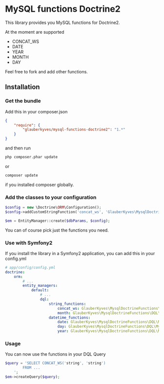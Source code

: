 MySQL functions Doctrine2
====================

This library provides you MySQL functions for Doctrine2.

At the moment are supported

 - CONCAT_WS
 - DATE
 - YEAR
 - MONTH
 - DAY

Feel free to fork and add other functions.

## Installation

### Get the bundle

Add this in your composer.json

```json
{
	"require": {
		"glauberkyves/mysql-functions-doctrine2": "1.*"
	}
}
```

and then run

```sh
php composer.phar update
```
or 
```sh
composer update
```
if you installed composer globally.

### Add the classes to your configuration

```php
$config = new \Doctrine\ORM\Configuration();
$config->addCustomStringFunction('concat_ws', 'GlauberKyves\MysqlDoctrineFunctions\DQL\MysqlRand');

$em = EntityManager::create($dbParams, $config);
```
You can of course pick just the functions you need.

### Use with Symfony2
If you install the library in a Symfony2 application, you can add this in your config.yml

```yaml
# app/config/config.yml
doctrine:
    orm:
        # ...
        entity_managers:
            default:
                # ...
                dql:
                    string_functions:
                        concat_ws: GlauberKyves\MysqlDoctrineFunctions\DQL\MysqlConcatWs
                        month: GlauberKyves\MysqlDoctrineFunctions\DQL\MysqlMonth
                    datetime_functions:
                        date: GlauberKyves\MysqlDoctrineFunctions\DQL\MysqlDate
                        day: GlauberKyves\MysqlDoctrineFunctions\DQL\MysqlDay
                        year: GlauberKyves\MysqlDoctrineFunctions\DQL\MysqlYear
```

### Usage
You can now use the functions in your DQL Query

```php
$query = 'SELECT CONCAT_WS('string', 'string')
        FROM ...
    ';
$em->createQuery($query);

```
